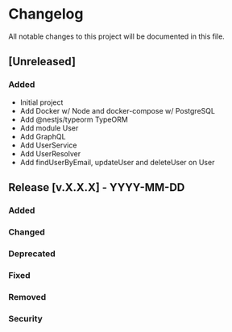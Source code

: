 # Changelog

All notable changes to this project will be documented in this file.

## [Unreleased]

### Added

- Initial project
- Add Docker w/ Node and docker-compose w/ PostgreSQL
- Add @nestjs/typeorm TypeORM
- Add module User
- Add GraphQL
- Add UserService
- Add UserResolver
- Add findUserByEmail, updateUser and deleteUser on User

## Release [v.X.X.X] - YYYY-MM-DD

### Added

### Changed

### Deprecated

### Fixed

### Removed

### Security
